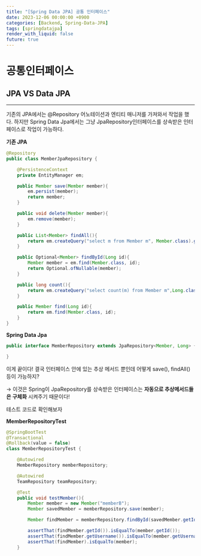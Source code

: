 ```yaml
---
title: "[Spring Data JPA] 공통 인터페이스"
date: 2023-12-06 00:00:00 +0900
categories: [Backend, Spring-Data-JPA]
tags: [springdatajpa]
render_with_liquid: false
future: true
---
```


# 공통인터페이스

## JPA VS Data JPA

---

기존의 JPA에서는 @Repository 어노테이션과 엔티티 매니저를 가져와서 작업을 했다. 하지만 Spring Data Jpa에서는 그냥 JpaRepository인터페이스를 상속받은 인터페이스로 작업이 가능하다.

**기존 JPA**

```java
@Repository
public class MemberJpaRepository {

    @PersistenceContext
    private EntityManager em;

    public Member save(Member member){
        em.persist(member);
        return member;
    }

    public void delete(Member member){
        em.remove(member);
    }

    public List<Member> findAll(){
        return em.createQuery("select m from Member m", Member.class).getResultList();
    }

    public Optional<Member> findById(Long id){
        Member member = em.find(Member.class, id);
        return Optional.ofNullable(member);
    }

    public long count(){
        return em.createQuery("select count(m) from Member m",Long.class).getSingleResult();
    }

    public Member find(Long id){
        return em.find(Member.class, id);
    }
}
```

**Spring Data Jpa**

```java
public interface MemberRepository extends JpaRepository<Member, Long> {

}
```

이게 끝이다! 결국 인터페이스 안에 있는 추상 메서드 뿐인데 어떻게 save(), findAll()등이 가능하지?

→ 이것은 Spring이 JpaRepository를 상속받은 인터페이스는 **자동으로 추상메서드들은 구체화** 시켜주기 때문이다!

테스트 코드로 확인해보자

**MemberRepositoryTest**

```java
@SpringBootTest
@Transactional
@Rollback(value = false)
class MemberRepositoryTest {

    @Autowired
    MemberRepository memberRepository;

    @Autowired
    TeamRepository teamRepository;

    @Test
    public void testMember(){
        Member member = new Member("memberB");
        Member savedMember = memberRepository.save(member);

        Member findMember = memberRepository.findById(savedMember.getId()).get();

        assertThat(findMember.getId()).isEqualTo(member.getId());
        assertThat(findMember.getUsername()).isEqualTo(member.getUsername());
        assertThat(findMember).isEqualTo(member);
    }
```
